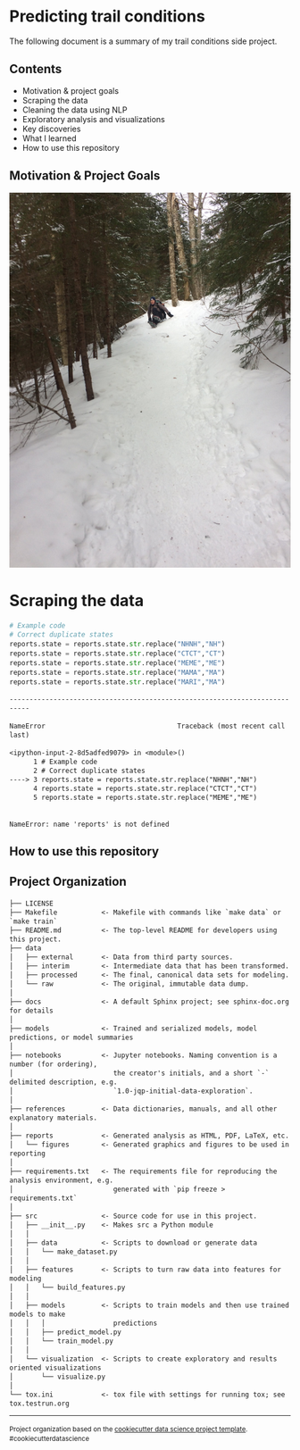 
# Predicting trail conditions

The following document is a summary of my trail conditions side project. 

## Contents 
* Motivation & project goals
* Scraping the data
* Cleaning the data using NLP 
* Exploratory analysis and visualizations 
* Key discoveries 
* What I learned 
* How to use this repository

## Motivation & Project Goals

![alt text](images\trail_example.jpg)



# Scraping the data


```python
# Example code 
# Correct duplicate states 
reports.state = reports.state.str.replace("NHNH","NH")
reports.state = reports.state.str.replace("CTCT","CT")
reports.state = reports.state.str.replace("MEME","ME")
reports.state = reports.state.str.replace("MAMA","MA")
reports.state = reports.state.str.replace("MARI","MA")
```


    ---------------------------------------------------------------------------

    NameError                                 Traceback (most recent call last)

    <ipython-input-2-8d5adfed9079> in <module>()
          1 # Example code
          2 # Correct duplicate states
    ----> 3 reports.state = reports.state.str.replace("NHNH","NH")
          4 reports.state = reports.state.str.replace("CTCT","CT")
          5 reports.state = reports.state.str.replace("MEME","ME")
    

    NameError: name 'reports' is not defined


## How to use this repository
Project Organization
------------

    ├── LICENSE
    ├── Makefile           <- Makefile with commands like `make data` or `make train`
    ├── README.md          <- The top-level README for developers using this project.
    ├── data
    │   ├── external       <- Data from third party sources.
    │   ├── interim        <- Intermediate data that has been transformed.
    │   ├── processed      <- The final, canonical data sets for modeling.
    │   └── raw            <- The original, immutable data dump.
    │
    ├── docs               <- A default Sphinx project; see sphinx-doc.org for details
    │
    ├── models             <- Trained and serialized models, model predictions, or model summaries
    │
    ├── notebooks          <- Jupyter notebooks. Naming convention is a number (for ordering),
    │                         the creator's initials, and a short `-` delimited description, e.g.
    │                         `1.0-jqp-initial-data-exploration`.
    │
    ├── references         <- Data dictionaries, manuals, and all other explanatory materials.
    │
    ├── reports            <- Generated analysis as HTML, PDF, LaTeX, etc.
    │   └── figures        <- Generated graphics and figures to be used in reporting
    │
    ├── requirements.txt   <- The requirements file for reproducing the analysis environment, e.g.
    │                         generated with `pip freeze > requirements.txt`
    │
    ├── src                <- Source code for use in this project.
    │   ├── __init__.py    <- Makes src a Python module
    │   │
    │   ├── data           <- Scripts to download or generate data
    │   │   └── make_dataset.py
    │   │
    │   ├── features       <- Scripts to turn raw data into features for modeling
    │   │   └── build_features.py
    │   │
    │   ├── models         <- Scripts to train models and then use trained models to make
    │   │   │                 predictions
    │   │   ├── predict_model.py
    │   │   └── train_model.py
    │   │
    │   └── visualization  <- Scripts to create exploratory and results oriented visualizations
    │       └── visualize.py
    │
    └── tox.ini            <- tox file with settings for running tox; see tox.testrun.org


--------

<p><small>Project organization based on the <a target="_blank" href="https://drivendata.github.io/cookiecutter-data-science/">cookiecutter data science project template</a>. #cookiecutterdatascience</small></p>
